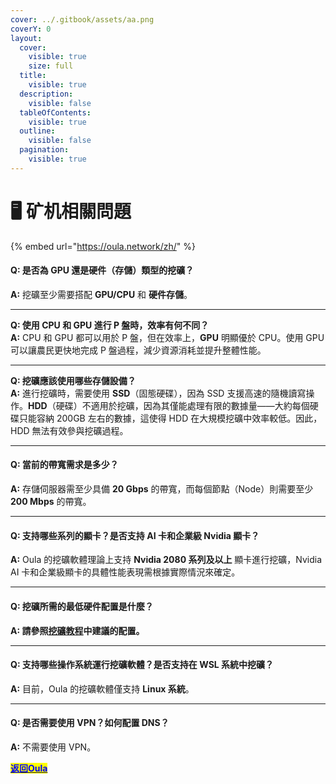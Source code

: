 ```yaml
---
cover: ../.gitbook/assets/aa.png
coverY: 0
layout:
  cover:
    visible: true
    size: full
  title:
    visible: true
  description:
    visible: false
  tableOfContents:
    visible: true
  outline:
    visible: false
  pagination:
    visible: true
---
```


# 🖥️ 矿机相關問題

{% embed url="https://oula.network/zh/" %}

#### **Q: 是否為 GPU 還是硬件（存儲）類型的挖礦？**

**A:** 挖礦至少需要搭配 **GPU/CPU** 和 **硬件存儲**。

***

**Q: 使用 CPU 和 GPU 進行 P 盤時，效率有何不同？**\
**A:** CPU 和 GPU 都可以用於 P 盤，但在效率上，**GPU** 明顯優於 CPU。使用 GPU 可以讓農民更快地完成 P 盤過程，減少資源消耗並提升整體性能。

***

**Q: 挖礦應該使用哪些存儲設備？**\
**A:** 進行挖礦時，需要使用 **SSD**（固態硬碟），因為 SSD 支援高速的隨機讀寫操作。**HDD**（硬碟）不適用於挖礦，因為其僅能處理有限的數據量——大約每個硬碟只能容納 200GB 左右的數據，這使得 HDD 在大規模挖礦中效率較低。因此，HDD 無法有效參與挖礦過程。

***

#### **Q: 當前的帶寬需求是多少？**

**A:** 存儲伺服器需至少具備 **20 Gbps** 的帶寬，而每個節點（Node）則需要至少 **200 Mbps** 的帶寬。

***

#### **Q: 支持哪些系列的顯卡？是否支持 AI 卡和企業級 Nvidia 顯卡？**

**A:** Oula 的挖礦軟體理論上支持 **Nvidia 2080 系列及以上** 顯卡進行挖礦，Nvidia AI 卡和企業級顯卡的具體性能表現需根據實際情況來確定。

***

#### **Q: 挖礦所需的最低硬件配置是什麼？**

**A: 請參照**[**挖礦教程**](../kai-shi-wa-kuang/publish-your-docs/#ruan-jian-he-ying-jian-huan-jing-jian-yi-pei-zhi)**中建議的配置。**

***

#### **Q: 支持哪些操作系統運行挖礦軟體？是否支持在 WSL 系統中挖礦？**

**A:** 目前，Oula 的挖礦軟體僅支持 **Linux 系統**。

***

#### **Q: 是否需要使用 VPN？如何配置 DNS？**

**A:** 不需要使用 VPN。





[<mark style="color:blue;">**返回Oula**</mark>](https://oula.network/zh/login)
